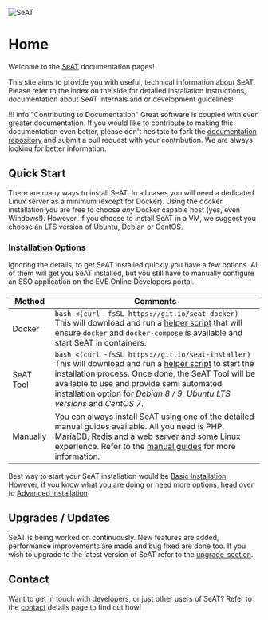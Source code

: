 ![SeAT](https://i.imgur.com/aPPOxSK.png)

# Home

Welcome to the [SeAT](https://github.com/eveseat/seat) documentation pages!

This site aims to provide you with useful, technical information about SeAT. Please refer to the index on the side for detailed installation instructions, documentation about SeAT internals and or development guidelines!

!!! info "Contributing to Documentation"
    Great software is coupled with even greater documentation. If you would like to contribute to making this documentation even better, please don't hesitate to fork the [documentation repository](https://github.com/eveseat/docs) and submit a pull request with your contribution. We are always looking for better information.

## Quick Start

There are many ways to install SeAT. In all cases you will need a dedicated Linux server as a minimum (except for Docker). Using the docker installation you are free to choose *any* Docker capable host (yes, even Windows!). However, if you choose to install SeAT in a VM, we suggest you choose an LTS version of Ubuntu, Debian or CentOS.

### Installation Options

Ignoring the details, to get SeAT installed quickly you have a few options. All of them will get you SeAT installed, but you still have to manually configure an SSO application on the EVE Online Developers portal.

| Method | Comments |
| ------------ |  ------------ |
| Docker | `bash <(curl -fsSL https://git.io/seat-docker)` <br> This will download and run a [helper script](https://github.com/eveseat/scripts/blob/master/docker-compose/bootstrap.sh) that will ensure `docker` and `docker-compose` is available and start SeAT in containers. |
| SeAT Tool | `bash <(curl -fsSL https://git.io/seat-installer)` <br> This will download and run a [helper script](https://github.com/eveseat/scripts/blob/master/install/installer.sh) to start the installation process. Once done, the SeAT Tool will be available to use and provide semi automated installation option for _Debian 8 / 9_, _Ubuntu LTS versions_ and _CentOS 7_. |
| Manually | You can always install SeAT using one of the detailed manual guides available. All you need is PHP, MariaDB, Redis and a web server and some Linux experience. Refer to the [manual guides] for more information. |

Best way to start your SeAT installation would be [Basic Installation]. However, if you know what you are doing or need more options, head over to [Advanced Installation]

## Upgrades / Updates

SeAT is being worked on continuously. New features are added, performance improvements are made and bug fixed are done too. If you wish to upgrade to the latest version of SeAT refer to the [upgrade-section].

## Contact

Want to get in touch with developers, or just other users of SeAT? Refer to the [contact] details page to find out how!

[Basic Installation]: installation/basic_installation.md
[Advanced Installation]: installation/manual/getting_started.md
[manual guides]: installation/manual/getting_started.md
[upgrade-section]: upgrading/general.md
[contact]: about/contact.md